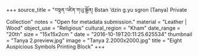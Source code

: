 +++
source_title = "བསྟན་འཛིན་གཡུ་སྒྲྲོན། Bstan ’dzin g.yu sgron (Tanya) Private Collection"
notes = "Open for metadata submission."
material = "Leather | Wood"
object_use = "Religious"
cultural_region = "Kham"
date_range = "20th"
size = "15x15x2cm "
date = "2016-10-19T20:11:25.625534"
thumbnail = "Tanya 2.preview.jpg"
image = "Tanya 2.2000x2000.jpg"
title = "Eight Auspicious Symbols Printing Block"
+++
